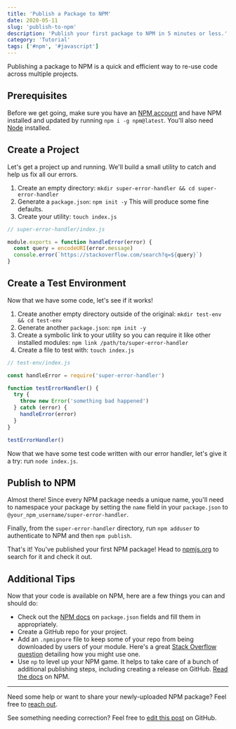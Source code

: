 ```yaml
---
title: 'Publish a Package to NPM'
date: 2020-05-11
slug: 'publish-to-npm'
description: 'Publish your first package to NPM in 5 minutes or less.'
category: 'Tutorial'
tags: ['#npm', '#javascript']
---
```


Publishing a package to NPM is a quick and efficient way to re-use code across multiple projects.

## Prerequisites

Before we get going, make sure you have an [NPM account](https://npmjs.org/) and have NPM installed and updated by running `npm i -g npm@latest`. You'll also need [Node](https://nodejs.org/en/) installed.

## Create a Project

Let's get a project up and running. We'll build a small utility to catch and help us fix all our errors.

1. Create an empty directory: `mkdir super-error-handler && cd super-error-handler`
2. Generate a `package.json`: `npm init -y` This will produce some fine defaults.
3. Create your utility: `touch index.js`

```js
// super-error-handler/index.js

module.exports = function handleError(error) {
  const query = encodeURI(error.message)
  console.error(`https://stackoverflow.com/search?q=${query}`)
}
```

## Create a Test Environment

Now that we have some code, let's see if it works!

1. Create another empty directory outside of the original: `mkdir test-env && cd test-env`
2. Generate another `package.json`: `npm init -y`
3. Create a symbolic link to your utility so you can require it like other installed modules: `npm link /path/to/super-error-handler`
4. Create a file to test with: `touch index.js`

```js
// test-env/index.js

const handleError = require('super-error-handler')

function testErrorHandler() {
  try {
    throw new Error('something bad happened')
  } catch (error) {
    handleError(error)
  }
}

testErrorHandler()
```

Now that we have some test code written with our error handler, let's give it a try: run `node index.js`.

## Publish to NPM

Almost there! Since every NPM package needs a unique name, you'll need to namespace your package by setting the `name` field in your `package.json` to `@your_npm_username/super-error-handler`.

Finally, from the `super-error-handler` directory, run `npm adduser` to authenticate to NPM and then `npm publish`.

That's it! You've published your first NPM package! Head to [npmjs.org](https://npmjs.org/packages)
to search for it and check it out.

## Additional Tips

Now that your code is available on NPM, here are a few things you can and should do:

- Check out the [NPM docs](https://docs.npmjs.com/files/package.json) on `package.json` fields and fill them in appropriately.
- Create a GitHub repo for your project.
- Add an `.npmignore` file to keep some of your repo from being downloaded by users of your module. Here's a great [Stack Overflow question](https://stackoverflow.com/questions/25124844/should-i-npmignore-my-tests) detailing how you might use one.
- Use `np` to level up your NPM game. It helps to take care of a bunch of additional publishing steps, including creating a release on GitHub. [Read the docs](https://www.npmjs.com/package/np) on NPM.

---

Need some help or want to share your newly-uploaded NPM package? Feel free to [reach out](https://twitter.com/briansw).

See something needing correction? Feel free to [edit this post](https://github.com/bswank/swank.deb/edit/master/content/posts/publish-to-npm.md) on GitHub.
